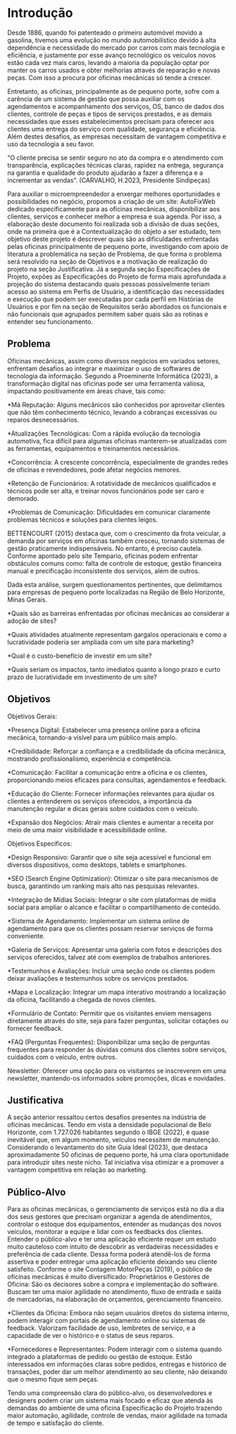 # Introdução

Desde 1886, quando foi patenteado o primeiro automóvel movido a gasolina, tivemos uma evolução no mundo automobilístico devido à alta dependência e necessidade do mercado por carros com mais tecnologia e eficiência, e justamente por esse avanço tecnológico os veículos novos estão cada vez mais caros, levando a maioria da população optar por manter os carros usados e obter melhorias através de reparação e novas peças. Com isso a procura por oficinas mecânicas só tende a crescer. 

Entretanto, as oficinas, principalmente as de pequeno porte, sofre com a carência de um sistema de gestão que possa auxiliar com os agendamentos e acompanhamento dos serviços, OS, banco de dados dos clientes, controle de peças e tipos de serviços prestados, e as demais necessidades que esses estabelecimentos precisam para oferecer aos clientes uma entrega do serviço com qualidade, segurança e eficiência. Além destes desafios, as empresas necessitam de vantagem competitiva e uso da tecnologia a seu favor. 

“O cliente precisa se sentir seguro no ato da compra e o atendimento com transparência, explicações técnicas claras, rapidez na entrega, segurança na garantia e qualidade do produto ajudarão a fazer a diferença e a incrementar as vendas”. (CARVALHO, H.2023, Presidente Sindipeças) 

Para auxiliar o microempreendedor a enxergar melhores oportunidades e possibilidades no negócio, propomos a criação de um site: AutoFixWeb dedicado especificamente para as oficinas mecânicas, disponibilizar aos clientes, serviços e conhecer melhor a empresa e sua agenda. Por isso, a elaboração deste documento foi realizada sob a divisão de duas seções, onde na primeira que é a Contextualização do objeto a ser estudado, tem objetivo deste projeto é descrever quais são as dificuldades enfrentadas pelas oficinas principalmente de pequeno porte, investigando com apoio de literatura a problemática na seção de Problema, de que forma o problema será resolvido na seção de Objetivos e a motivação de realização do projeto na seção Justificativa. Já a segunda seção Especificações de Projeto, expões as Especificações do Projeto de forma mais aprofundada a projeção do sistema destacando quais pessoas possivelmente teriam acesso ao sistema em Perfis de Usuário, a identificação das necessidades e execução que podem ser executadas por cada perfil em Histórias de Usuários e por fim na seção de Requisitos serão abordados os funcionais e não funcionais que agrupados permitem saber quais são as rotinas e entender seu funcionamento. 

## Problema

Oficinas mecânicas, assim como diversos negócios em variados setores, enfrentam desafios ao integrar e maximizar o uso de softwares de tecnologia da informação. Segundo a Proeminente Informática (2023), a transformação digital nas oficinas pode ser uma ferramenta valiosa, impactando positivamente em áreas chave, tais como: 

*Má Reputação: Alguns mecânicos são conhecidos por aproveitar clientes que não têm conhecimento técnico, levando a cobranças excessivas ou reparos desnecessários. 

*Atualizações Tecnológicas: Com a rápida evolução da tecnologia automotiva, fica difícil para algumas oficinas manterem-se atualizadas com as ferramentas, equipamentos e treinamentos necessários. 

*Concorrência: A crescente concorrência, especialmente de grandes redes de oficinas e revendedores, pode afetar negócios menores. 

*Retenção de Funcionários: A rotatividade de mecânicos qualificados e técnicos pode ser alta, e treinar novos funcionários pode ser caro e demorado. 

*Problemas de Comunicação: Dificuldades em comunicar claramente problemas técnicos e soluções para clientes leigos. 

BETTENCOURT (2015) destaca que, com o crescimento da frota veicular, a demanda por serviços em oficinas também cresceu, tornando sistemas de gestão praticamente indispensáveis. No entanto, é preciso cautela. Conforme apontado pelo site Tempario, oficinas podem enfrentar obstáculos comuns como: falta de controle de estoque, gestão financeira manual e precificação inconsistente dos serviços, além de outros. 

Dada esta análise, surgem questionamentos pertinentes, que delimitamos para empresas de pequeno porte localizadas na Região de Belo Horizonte, Minas Gerais.  

*Quais são as barreiras enfrentadas por oficinas mecânicas ao considerar a adoção de sites? 

*Quais atividades atualmente representam gargalos operacionais e como a lucratividade poderia ser ampliada com um site para marketing? 

*Qual é o custo-benefício de investir em um site? 

*Quais seriam os impactos, tanto imediatos quanto a longo prazo e curto prazo de lucratividade em investimento de um site? 

## Objetivos

Objetivos Gerais: 

*Presença Digital: Estabelecer uma presença online para a oficina mecânica, tornando-a visível para um público mais amplo. 

*Credibilidade: Reforçar a confiança e a credibilidade da oficina mecânica, mostrando profissionalismo, experiência e competência. 

*Comunicação: Facilitar a comunicação entre a oficina e os clientes, proporcionando meios eficazes para consultas, agendamentos e feedback. 

*Educação do Cliente: Fornecer informações relevantes para ajudar os clientes a entenderem os serviços oferecidos, a importância da manutenção regular e dicas gerais sobre cuidados com o veículo. 

*Expansão dos Negócios: Atrair mais clientes e aumentar a receita por meio de uma maior visibilidade e acessibilidade online.

Objetivos Específicos: 

*Design Responsivo: Garantir que o site seja acessível e funcional em diversos dispositivos, como desktops, tablets e smartphones. 

*SEO (Search Engine Optimization): Otimizar o site para mecanismos de busca, garantindo um ranking mais alto nas pesquisas relevantes. 

*Integração de Mídias Sociais: Integrar o site com plataformas de mídia social para ampliar o alcance e facilitar o compartilhamento de conteúdo. 

*Sistema de Agendamento: Implementar um sistema online de agendamento para que os clientes possam reservar serviços de forma conveniente. 

*Galeria de Serviços: Apresentar uma galeria com fotos e descrições dos serviços oferecidos, talvez até com exemplos de trabalhos anteriores. 

*Testemunhos e Avaliações: Incluir uma seção onde os clientes podem deixar avaliações e testemunhos sobre os serviços prestados. 

*Mapa e Localização: Integrar um mapa interativo mostrando a localização da oficina, facilitando a chegada de novos clientes. 

*Formulário de Contato: Permitir que os visitantes enviem mensagens diretamente através do site, seja para fazer perguntas, solicitar cotações ou fornecer feedback. 

*FAQ (Perguntas Frequentes): Disponibilizar uma seção de perguntas frequentes para responder às dúvidas comuns dos clientes sobre serviços, cuidados com o veículo, entre outros. 

Newsletter: Oferecer uma opção para os visitantes se inscreverem em uma newsletter, mantendo-os informados sobre promoções, dicas e novidades.

## Justificativa

A seção anterior ressaltou certos desafios presentes na indústria de oficinas mecânicas. Tendo em vista a densidade populacional de Belo Horizonte, com 1.727.026 habitantes segundo o IBGE (2022), é quase inevitável que, em algum momento, veículos necessitem de manutenção. Considerando o levantamento do site Guia Ideal (2023), que destaca aproximadamente 50 oficinas de pequeno porte, há uma clara oportunidade para introduzir sites neste nicho. Tal iniciativa visa otimizar e a promover a vantagem competitiva em relação ao marketing.  

## Público-Alvo

Para as oficinas mecânicas, o gerenciamento de serviços está no dia a dia dos seus gestores que precisam organizar a agenda de atendimentos, controlar o estoque dos equipamentos, entender as mudanças dos novos veículos, monitorar a equipe e lidar com os feedbacks dos clientes. 
Entender o público-alvo e ter uma aplicação eficiente requer um estudo muito cauteloso com intuito de descobrir as verdadeiras necessidades e preferência de cada cliente. Dessa forma poderá atendê-los de forma assertiva e poder entregar uma aplicação eficiente deixando seu cliente satisfeito. Conforme o site Contagem MotorPeças (2019), o público de oficinas mecânicas é muito diversificado: 
Proprietários e Gestores de Oficina: São os decisores sobre a compra e implementação do software. Buscam ter uma maior agilidade no atendimento, fluxo de entrada e saída de mercadorias, na elaboração de orçamentos, gerenciamento financeiro.  

*Clientes da Oficina: Embora não sejam usuários diretos do sistema interno, podem interagir com portais de agendamento online ou sistemas de feedback. Valorizam facilidade de uso, lembretes de serviço, e a capacidade de ver o histórico e o status de seus reparos. 

*Fornecedores e Representantes: Podem interagir com o sistema quando integrado a plataformas de pedido ou gestão de estoque. Estão interessados em informações claras sobre pedidos, entregas e histórico de transações, poder dar um melhor atendimento ao seu cliente, não deixando que o mesmo fique sem peças. 

Tendo uma compreensão clara do público-alvo, os desenvolvedores e designers podem criar um sistema mais focado e eficaz que atenda às demandas do ambiente de uma oficina Especificação do Projeto trazendo maior automação, agilidade, controle de vendas, maior agilidade na tomada de tempo e satisfação do cliente. 

